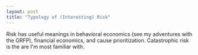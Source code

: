 ```yaml
---
layout: post
title: "Typology of (Interesting) Risk"
---
```


Risk has useful meanings in behavioral economics (see my adventures with the GRFP), financial economics, and cause prioritization. Catastrophic risk is the are I'm most familiar with. 
